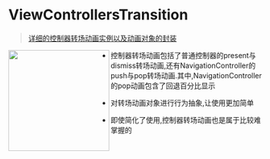 # ViewControllersTransition

> [详细的控制器转场动画实例以及动画对象的封装](http://www.cnblogs.com/YouXianMing/p/4665558.html)

<img src="http://images0.cnblogs.com/blog2015/607542/201507/212015599744388.gif" align="left"  width="200">





* 控制器转场动画包括了普通控制器的present与dismiss转场动画,还有NavigationController的push与pop转场动画.其中,NavigationController的pop动画包含了回退百分比显示

* 对转场动画对象进行行为抽象,让使用更加简单

* 即使简化了使用,控制器转场动画也是属于比较难掌握的
